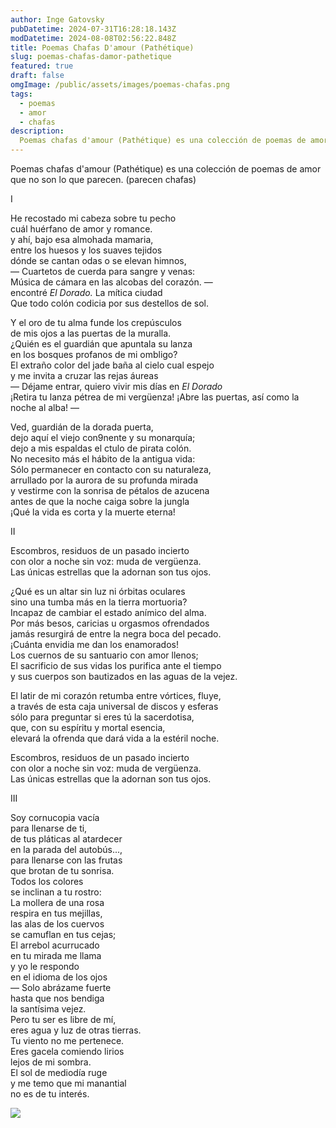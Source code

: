 ```yaml
---
author: Inge Gatovsky
pubDatetime: 2024-07-31T16:28:18.143Z
modDatetime: 2024-08-08T02:56:22.848Z
title: Poemas Chafas D'amour (Pathétique)
slug: poemas-chafas-damor-pathetique
featured: true
draft: false
omgImage: /public/assets/images/poemas-chafas.png
tags:
  - poemas
  - amor
  - chafas
description:
  Poemas chafas d'amour (Pathétique) es una colección de poemas de amor que no son lo que parecen. (parecen chafas)
---
```


Poemas chafas d'amour (Pathétique) es una colección de poemas de amor que no son lo que parecen. (parecen chafas)

<div class="text-center font-medium">I</div>

He recostado mi cabeza sobre tu pecho  
cuál huérfano de amor y romance.  
y ahí, bajo esa almohada mamaria,  
entre los huesos y los suaves tejidos  
dónde se cantan odas o se elevan himnos,  
— Cuartetos de cuerda para sangre y venas:  
Música de cámara en las alcobas del corazón. —  
encontré _El Dorado._ La mítica ciudad  
Que todo colón codicia por sus destellos de sol.  

Y el oro de tu alma funde los crepúsculos  
de mis ojos a las puertas de la muralla.  
¿Quién es el guardián que apuntala su lanza  
en los bosques profanos de mi ombligo?  
El extraño color del jade baña al cielo cual espejo  
y me invita a cruzar las rejas áureas  
— Déjame entrar, quiero vivir mis días en *El Dorado*  
¡Retira tu lanza pétrea de mi vergüenza!
¡Abre las puertas, así como la noche al alba! —  

Ved, guardián de la dorada puerta,  
dejo aquí el viejo con9nente y su monarquía;  
dejo a mis espaldas el ctulo de pirata colón.  
No necesito más el hábito de la antigua vida:  
Sólo permanecer en contacto con su naturaleza,  
arrullado por la aurora de su profunda mirada  
y vestirme con la sonrisa de pétalos de azucena  
antes de que la noche caiga sobre la jungla  
¡Qué la vida es corta y la muerte eterna!

<div class="text-center font-medium">II</div>

Escombros, residuos de un pasado incierto  
con olor a noche sin voz: muda de vergüenza.  
Las únicas estrellas que la adornan son tus ojos.   

¿Qué es un altar sin luz ni órbitas oculares  
sino una tumba más en la tierra mortuoria?  
Incapaz de cambiar el estado anímico del alma.  
Por más besos, caricias u orgasmos ofrendados  
jamás resurgirá de entre la negra boca del pecado.  
¡Cuánta envidia me dan los enamorados!  
Los cuernos de su santuario con amor llenos;  
El sacrificio de sus vidas los purifica ante el tiempo  
y sus cuerpos son bautizados en las aguas de la vejez.  

El latir de mi corazón retumba entre vórtices, fluye,  
a través de esta caja universal de discos y esferas  
sólo para preguntar si eres tú la sacerdotisa,  
que, con su espíritu y mortal esencia,  
elevará la ofrenda que dará vida a la estéril noche.  

Escombros, residuos de un pasado incierto  
con olor a noche sin voz: muda de vergüenza.  
Las únicas estrellas que la adornan son tus ojos.  

<div class="text-center font-medium">III</div>

Soy cornucopia vacía  
para llenarse de ti,  
de tus pláticas al atardecer  
en la parada del autobús...,  
para llenarse con las frutas  
que brotan de tu sonrisa.  
Todos los colores  
se inclinan a tu rostro:  
La mollera de una rosa  
respira en tus mejillas,  
las alas de los cuervos  
se camuflan en tus cejas;  
El arrebol acurrucado  
en tu mirada me llama  
y yo le respondo  
en el idioma de los ojos  
— Solo abrázame fuerte  
hasta que nos bendiga  
la santísima vejez.  
Pero tu ser es libre de mí,  
eres agua y luz de otras tierras.  
Tu viento no me pertenece.  
Eres gacela comiendo lirios  
lejos de mi sombra.  
El sol de mediodía ruge  
y me temo que mi manantial  
no es de tu interés.  

<img src="/assets/images/poemas-chafas.png"
    class="w-[24rem] h-auto drop-shadow-lg"
/>

<!-- ![poemas-chafas](/public/assets/images/poemas-chafas.png) -->
